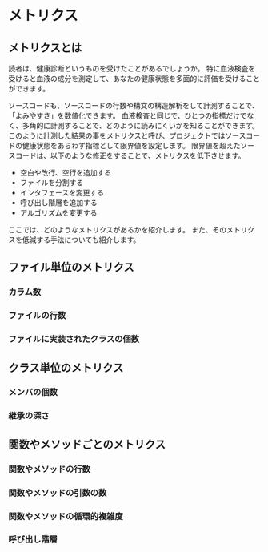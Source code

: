 # メトリクス

## メトリクスとは

読者は、健康診断というものを受けたことがあるでしょうか。
特に血液検査を受けると血液の成分を測定して、あなたの健康状態を多面的に評価を受けることができます。

ソースコードも、ソースコードの行数や構文の構造解析をして計測することで、「よみやすさ」を数値化できます。
血液検査と同じで、ひとつの指標だけでなく、多角的に計測することで、どのように読みにくいかを知ることができます。
このように計測した結果の事をメトリクスと呼び、プロジェクトではソースコードの健康状態をあらわす指標として限界値を設定します。
限界値を超えたソースコードは、以下のような修正をすることで、メトリクスを低下させます。

* 空白や改行、空行を追加する
* ファイルを分割する
* インタフェースを変更する
* 呼び出し階層を追加する
* アルゴリズムを変更する

ここでは、どのようなメトリクスがあるかを紹介します。
また、そのメトリクスを低減する手法についても紹介します。

## <i class="fa-solid fa-file blue-text"></i> ファイル単位のメトリクス

### カラム数

### ファイルの行数

### ファイルに実装されたクラスの個数

## <i class="fa-solid fa-cubes blue-text"></i> クラス単位のメトリクス

### メンバの個数

### 継承の深さ

## <i class="fa-solid fa-person-running blue-text"></i> 関数やメソッドごとのメトリクス

### 関数やメソッドの行数

### 関数やメソッドの引数の数

### 関数やメソッドの循環的複雑度

### 呼び出し階層
